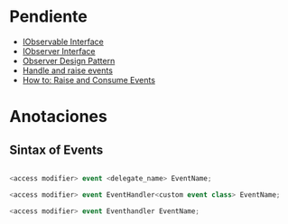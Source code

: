 # Pendiente

- [IObservable<T> Interface](https://docs.microsoft.com/en-us/dotnet/api/system.iobservable-1?view=net-6.0)
- [IObserver<T> Interface](https://docs.microsoft.com/en-us/dotnet/api/system.iobserver-1?view=net-6.0)
- [Observer Design Pattern](https://docs.microsoft.com/en-us/dotnet/standard/events/observer-design-pattern)
- [Handle and raise events](https://docs.microsoft.com/en-us/dotnet/standard/events/)
- [How to: Raise and Consume Events](https://docs.microsoft.com/en-us/dotnet/standard/events/how-to-raise-and-consume-events)

# Anotaciones

## Sintax of Events

```csharp

<access modifier> event <delegate_name> EventName;

<access modifier> event EventHandler<custom event class> EventName;

<access modifier> event Eventhandler EventName;

```

